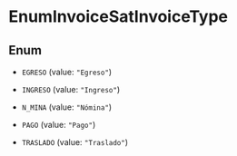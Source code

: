 

# EnumInvoiceSatInvoiceType

## Enum


* `EGRESO` (value: `"Egreso"`)

* `INGRESO` (value: `"Ingreso"`)

* `N_MINA` (value: `"Nómina"`)

* `PAGO` (value: `"Pago"`)

* `TRASLADO` (value: `"Traslado"`)



